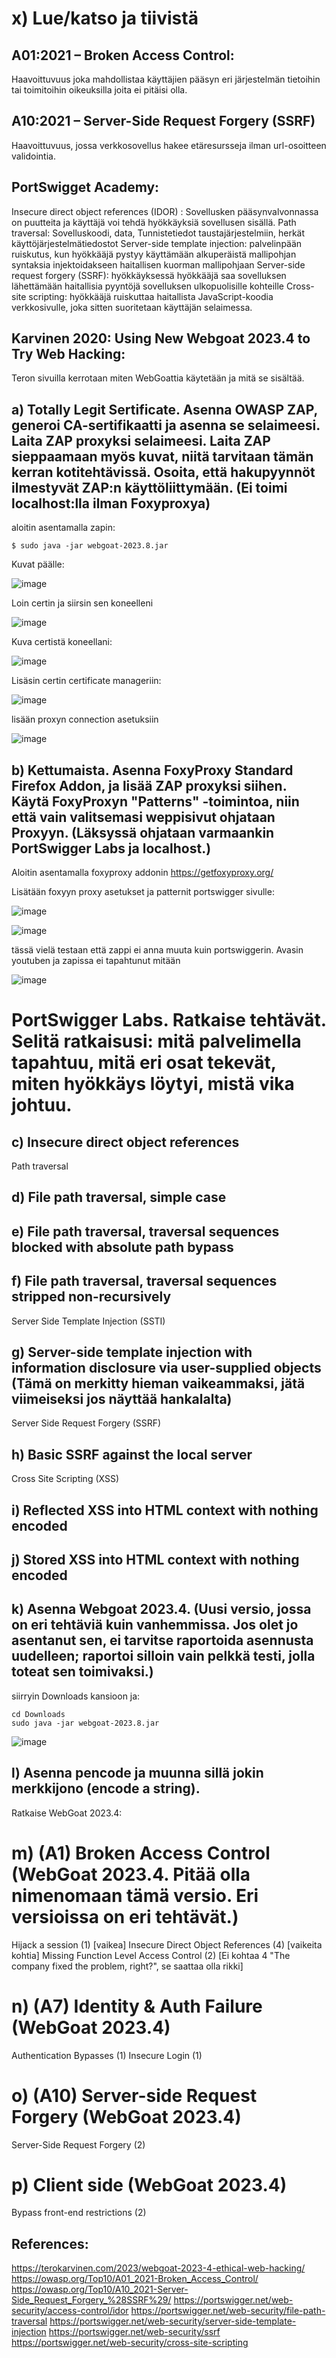# x) Lue/katso ja tiivistä

## A01:2021 – Broken Access Control:

Haavoittuvuus joka mahdollistaa käyttäjien pääsyn eri järjestelmän tietoihin tai toimitoihin oikeuksilla joita ei pitäisi olla.

## A10:2021 – Server-Side Request Forgery (SSRF)

Haavoittuvuus, jossa verkkosovellus hakee etäresursseja ilman url-osoitteen validointia.

## PortSwigget Academy:

Insecure direct object references (IDOR) : Sovellusken pääsynvalvonnassa on puutteita ja käyttäjä voi tehdä hyökkäyksiä sovellusen sisällä.
Path traversal: Sovelluskoodi, data, Tunnistetiedot taustajärjestelmiin, herkät käyttöjärjestelmätiedostot
Server-side template injection: palvelinpään ruiskutus, kun hyökkääjä pystyy käyttämään alkuperäistä mallipohjan syntaksia injektoidakseen haitallisen kuorman mallipohjaan
Server-side request forgery (SSRF): hyökkäyksessä hyökkääjä saa sovelluksen lähettämään haitallisia pyyntöjä sovelluksen ulkopuolisille kohteille
Cross-site scripting: hyökkääjä ruiskuttaa haitallista JavaScript-koodia verkkosivulle, joka sitten suoritetaan käyttäjän selaimessa.


## Karvinen 2020: Using New Webgoat 2023.4 to Try Web Hacking: 

Teron sivuilla kerrotaan miten WebGoattia käytetään ja mitä se sisältää.

## a) Totally Legit Sertificate. Asenna OWASP ZAP, generoi CA-sertifikaatti ja asenna se selaimeesi. Laita ZAP proxyksi selaimeesi. Laita ZAP sieppaamaan myös kuvat, niitä tarvitaan tämän kerran kotitehtävissä. Osoita, että hakupyynnöt ilmestyvät ZAP:n käyttöliittymään. (Ei toimi localhost:lla ilman Foxyproxya)

aloitin asentamalla zapin: 

    $ sudo java -jar webgoat-2023.8.jar

Kuvat päälle:

![image](https://github.com/SakuKarp/Tunkeutumistestaus/assets/148875105/23783fe9-70b4-4711-9b82-99d5f13a225a)


Loin certin ja siirsin sen koneelleni

![image](https://github.com/SakuKarp/Tunkeutumistestaus/assets/148875105/1365c5b4-3431-454b-ad54-6991b4eecf88)

Kuva certistä koneellani:

![image](https://github.com/SakuKarp/Tunkeutumistestaus/assets/148875105/1393fa72-7e5f-44e5-bd51-818469b2a74f)

Lisäsin certin certificate manageriin:

![image](https://github.com/SakuKarp/Tunkeutumistestaus/assets/148875105/6bb5acde-ad28-47ec-8a1f-49b69e065ea0)

lisään proxyn connection asetuksiin

![image](https://github.com/SakuKarp/Tunkeutumistestaus/assets/148875105/0d4b86fa-c366-4892-a563-f191dfdd8295)




## b) Kettumaista. Asenna FoxyProxy Standard Firefox Addon, ja lisää ZAP proxyksi siihen. Käytä FoxyProxyn "Patterns" -toimintoa, niin että vain valitsemasi weppisivut ohjataan Proxyyn. (Läksyssä ohjataan varmaankin PortSwigger Labs ja localhost.)

Aloitin asentamalla foxyproxy addonin https://getfoxyproxy.org/
 
Lisätään foxyyn proxy asetukset ja patternit portswigger sivulle:

![image](https://github.com/SakuKarp/Tunkeutumistestaus/assets/148875105/6aa0b660-a8e8-43a1-b02a-e765528ab45d)

![image](https://github.com/SakuKarp/Tunkeutumistestaus/assets/148875105/1cf66acf-f946-4d98-816f-9ae796596622)

tässä vielä testaan että zappi ei anna muuta kuin portswiggerin. Avasin youtuben ja zapissa ei tapahtunut mitään

![image](https://github.com/SakuKarp/Tunkeutumistestaus/assets/148875105/f47c2203-4d14-4633-a273-c8d261dd810a)



# PortSwigger Labs. Ratkaise tehtävät. Selitä ratkaisusi: mitä palvelimella tapahtuu, mitä eri osat tekevät, miten hyökkäys löytyi, mistä vika johtuu.


## c) Insecure direct object references
Path traversal

## d) File path traversal, simple case

## e) File path traversal, traversal sequences blocked with absolute path bypass

## f) File path traversal, traversal sequences stripped non-recursively
Server Side Template Injection (SSTI)

## g) Server-side template injection with information disclosure via user-supplied objects (Tämä on merkitty hieman vaikeammaksi, jätä viimeiseksi jos näyttää hankalalta)
Server Side Request Forgery (SSRF)

## h) Basic SSRF against the local server

Cross Site Scripting (XSS)

## i) Reflected XSS into HTML context with nothing encoded

## j) Stored XSS into HTML context with nothing encoded

## k) Asenna Webgoat 2023.4. (Uusi versio, jossa on eri tehtäviä kuin vanhemmissa. Jos olet jo asentanut sen, ei tarvitse raportoida asennusta uudelleen; raportoi silloin vain pelkkä testi, jolla toteat sen toimivaksi.)


siirryin Downloads kansioon ja:

    cd Downloads
    sudo java -jar webgoat-2023.8.jar


![image](https://github.com/SakuKarp/Tunkeutumistestaus/assets/148875105/114182a1-f999-4d3f-907d-33ef7590c173)



## l) Asenna pencode ja muunna sillä jokin merkkijono (encode a string).



Ratkaise WebGoat 2023.4:
# m) (A1) Broken Access Control (WebGoat 2023.4. Pitää olla nimenomaan tämä versio. Eri versioissa on eri tehtävät.)
Hijack a session (1) [vaikea]
Insecure Direct Object References (4) [vaikeita kohtia]
Missing Function Level Access Control (2) [Ei kohtaa 4 "The company fixed the problem, right?", se saattaa olla rikki]

# n) (A7) Identity & Auth Failure (WebGoat 2023.4)
Authentication Bypasses (1)
Insecure Login (1)

# o) (A10) Server-side Request Forgery (WebGoat 2023.4)
Server-Side Request Forgery (2)

# p) Client side (WebGoat 2023.4)
Bypass front-end restrictions (2)



## References:

https://terokarvinen.com/2023/webgoat-2023-4-ethical-web-hacking/
https://owasp.org/Top10/A01_2021-Broken_Access_Control/
https://owasp.org/Top10/A10_2021-Server-Side_Request_Forgery_%28SSRF%29/
https://portswigger.net/web-security/access-control/idor
https://portswigger.net/web-security/file-path-traversal
https://portswigger.net/web-security/server-side-template-injection
https://portswigger.net/web-security/ssrf
https://portswigger.net/web-security/cross-site-scripting
